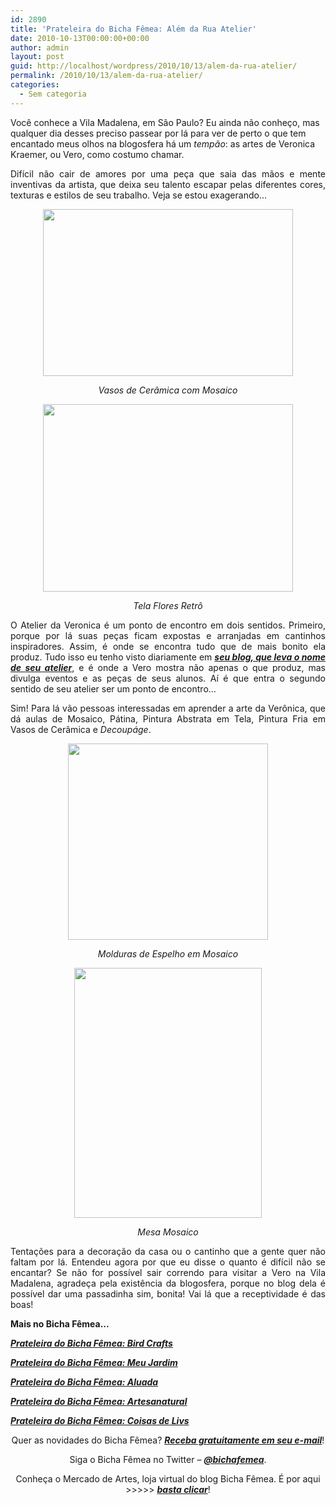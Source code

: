 ```yaml
---
id: 2890
title: 'Prateleira do Bicha Fêmea: Além da Rua Atelier'
date: 2010-10-13T00:00:00+00:00
author: admin
layout: post
guid: http://localhost/wordpress/2010/10/13/alem-da-rua-atelier/
permalink: /2010/10/13/alem-da-rua-atelier/
categories:
  - Sem categoria
---
```

Você conhece a Vila Madalena, em São Paulo? Eu ainda não conheço, mas qualquer dia desses preciso passear por lá para ver de perto o que tem encantado meus olhos na blogosfera há um _tempão_: as artes de Veronica Kraemer, ou Vero, como costumo chamar.

<p style="text-align: justify;">
  Difícil não cair de amores por uma peça que saia das mãos e mente inventivas da artista, que deixa seu talento escapar pelas diferentes cores, texturas e estilos de seu trabalho. Veja se estou exagerando…
</p>

<!--more-->

<p style="text-align: center;">
  <a href="http://www.trololodemulher.com.br/blog/wp-content/uploads/2010/10/Vasos-de-Ceramica-com-Mosaico.jpg"><img class="alignnone size-full wp-image-5300" title="Vasos de Cerâmica com Mosaico" src="http://www.trololodemulher.com.br/blog/wp-content/uploads/2010/10/Vasos-de-Ceramica-com-Mosaico.jpg" alt="" width="400" height="267" /></a>
</p>

<p style="text-align: center;">
  <em>Vasos de Cerâmica com Mosaico</em>
</p>

<p style="text-align: center;">
  <a href="http://www.trololodemulher.com.br/blog/wp-content/uploads/2010/10/Tela-Flores-Retro.jpg"><img class="alignnone size-full wp-image-5299" title="Tela Flores Retrô" src="http://www.trololodemulher.com.br/blog/wp-content/uploads/2010/10/Tela-Flores-Retro.jpg" alt="" width="400" height="300" /></a>
</p>

<p style="text-align: center;">
  <em>Tela Flores Retrô</em>
</p>

<p style="text-align: justify;">
  O Atelier da Veronica é um ponto de encontro em dois sentidos. Primeiro, porque por lá suas peças ficam expostas e arranjadas em cantinhos inspiradores. Assim, é onde se encontra tudo que de mais bonito ela produz. Tudo isso eu tenho visto diariamente em <strong><em><a href="http://alemdaruaatelier.blogspot.com/" target="_blank">seu blog, que leva o nome de seu atelier</a></em></strong>, e é onde a Vero mostra não apenas o que produz, mas divulga eventos e as peças de seus alunos. Aí é que entra o segundo sentido de seu atelier ser um ponto de encontro&#8230;
</p>

<p style="text-align: justify;">
  Sim! Para lá vão pessoas interessadas em aprender a arte da Verônica, que dá aulas de Mosaico, Pátina, Pintura Abstrata em Tela, Pintura Fria em Vasos de Cerâmica e <em>Decoupáge</em>.
</p>

<p style="text-align: center;">
  <a href="http://www.trololodemulher.com.br/blog/wp-content/uploads/2010/10/Molduras-de-Espelho-em-Mosaico.jpg"><img class="alignnone size-full wp-image-5298" title="Molduras de Espelho em Mosaico" src="http://www.trololodemulher.com.br/blog/wp-content/uploads/2010/10/Molduras-de-Espelho-em-Mosaico.jpg" alt="" width="320" height="314" /></a>
</p>

<p style="text-align: center;">
  <em>Molduras de Espelho em Mosaico</em>
</p>

<p style="text-align: center;">
  <a href="http://www.trololodemulher.com.br/blog/wp-content/uploads/2010/10/Mesa-Mosaico.jpg"><img class="alignnone size-full wp-image-5297" title="Mesa Mosaico" src="http://www.trololodemulher.com.br/blog/wp-content/uploads/2010/10/Mesa-Mosaico.jpg" alt="" width="300" height="400" /></a>
</p>

<p style="text-align: center;">
  <em>Mesa Mosaico</em>
</p>

<p style="text-align: justify;">
  Tentações para a decoração da casa ou o cantinho que a gente quer não faltam por lá. Entendeu agora por que eu disse o quanto é difícil não se encantar? Se não for possível sair correndo para visitar a Vero na Vila Madalena, agradeça pela existência da blogosfera, porque no blog dela é possível dar uma passadinha sim, bonita! Vai lá que a receptividade é das boas!
</p>

**Mais no Bicha Fêmea…**

**_[Prateleira do Bicha Fêmea: Bird Crafts](http://www.trololodemulher.com.br/2010/08/25/kit-festas-bird-crafts/)_**

**_[Prateleira do Bicha Fêmea: Meu Jardim](http://www.trololodemulher.com.br/2010/07/28/prateleira-meu-jardim/)_**

**_[Prateleira do Bicha Fêmea: Aluada](http://www.trololodemulher.com.br/2010/06/09/artesanato-aluada/)_**

**_[Prateleira do Bicha Fêmea: Artesanatural](http://www.trololodemulher.com.br/2010/05/05/artesanato-artesanatural/)_**

**_[Prateleira do Bicha Fêmea: Coisas de Livs](http://www.trololodemulher.com.br/2010/04/07/prateleira-do-bicha-femea-coisas-de-livs/)_**

<p style="text-align: center;">
  Quer as novidades do Bicha Fêmea? <a href="http://feedburner.google.com/fb/a/mailverify?uri=blogbichafemea&loc=pt_BR"><strong><em>Receba gratuitamente em seu e-mail</em></strong></a>!
</p>

<p style="text-align: center;">
  Siga o Bicha Fêmea no Twitter – <a href="http://twitter.com/bichafemea"><strong><em>@bichafemea</em></strong></a>.
</p>

<p style="text-align: center;">
  Conheça o Mercado de Artes, loja virtual do blog Bicha Fêmea. É por aqui >>>>> <a href="http://www.trololodemulher.com.br/loja/"><strong><em>basta clicar</em></strong></a>!
</p>